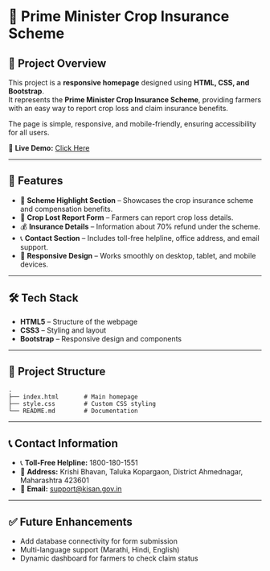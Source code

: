 # 🌾 Prime Minister Crop Insurance Scheme  

## 📌 Project Overview  
This project is a **responsive homepage** designed using **HTML, CSS, and Bootstrap**.  
It represents the **Prime Minister Crop Insurance Scheme**, providing farmers with an easy way to report crop loss and claim insurance benefits.  

The page is simple, responsive, and mobile-friendly, ensuring accessibility for all users.  

🔗 **Live Demo:** [Click Here](https://web-technology-1.netlify.app/)  


---


## 🚀 Features  
- 📢 **Scheme Highlight Section** – Showcases the crop insurance scheme and compensation benefits.  
- 📝 **Crop Lost Report Form** – Farmers can report crop loss details.  
- 💰 **Insurance Details** – Information about 70% refund under the scheme.  
- 📞 **Contact Section** – Includes toll-free helpline, office address, and email support.  
- 📱 **Responsive Design** – Works smoothly on desktop, tablet, and mobile devices.  

---

## 🛠️ Tech Stack  
- **HTML5** – Structure of the webpage  
- **CSS3** – Styling and layout  
- **Bootstrap** – Responsive design and components  

---

## 📂 Project Structure  
```
.
├── index.html       # Main homepage
├── style.css        # Custom CSS styling
└── README.md        # Documentation
```

---

## 📞 Contact Information  
- 📞 **Toll-Free Helpline:** 1800-180-1551  
- 📍 **Address:** Krishi Bhavan, Taluka Kopargaon, District Ahmednagar, Maharashtra 423601  
- 📧 **Email:** support@kisan.gov.in  


---

## ✅ Future Enhancements  
- Add database connectivity for form submission  
- Multi-language support (Marathi, Hindi, English)  
- Dynamic dashboard for farmers to check claim status  
